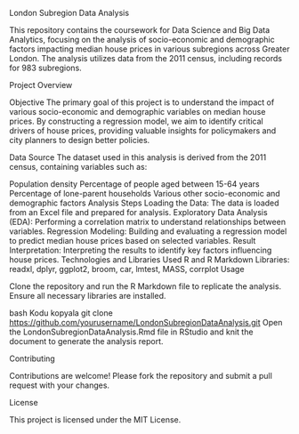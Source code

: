 London Subregion Data Analysis

This repository contains the coursework for Data Science and Big Data Analytics, focusing on the analysis of socio-economic and demographic factors impacting median house prices in various subregions across Greater London. The analysis utilizes data from the 2011 census, including records for 983 subregions.

Project Overview

Objective
The primary goal of this project is to understand the impact of various socio-economic and demographic variables on median house prices. By constructing a regression model, we aim to identify critical drivers of house prices, providing valuable insights for policymakers and city planners to design better policies.

Data Source
The dataset used in this analysis is derived from the 2011 census, containing variables such as:

Population density
Percentage of people aged between 15-64 years
Percentage of lone-parent households
Various other socio-economic and demographic factors
Analysis Steps
Loading the Data: The data is loaded from an Excel file and prepared for analysis.
Exploratory Data Analysis (EDA): Performing a correlation matrix to understand relationships between variables.
Regression Modeling: Building and evaluating a regression model to predict median house prices based on selected variables.
Result Interpretation: Interpreting the results to identify key factors influencing house prices.
Technologies and Libraries Used
R and R Markdown
Libraries: readxl, dplyr, ggplot2, broom, car, lmtest, MASS, corrplot
Usage

Clone the repository and run the R Markdown file to replicate the analysis. Ensure all necessary libraries are installed.

bash
Kodu kopyala
git clone https://github.com/yourusername/LondonSubregionDataAnalysis.git
Open the LondonSubregionDataAnalysis.Rmd file in RStudio and knit the document to generate the analysis report.

Contributing

Contributions are welcome! Please fork the repository and submit a pull request with your changes.

License

This project is licensed under the MIT License.
